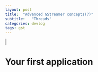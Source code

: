 ```yaml
---
layout: post
title:  "Advanced GStreamer concepts(7)"
subtitle:   "Threads"
categories: devlog
tags: gst
---
```


<style>
.fill_color {background-color:rgba(164,164,164,0.7);border-radius:4px;padding:2px;}
.blue_l {color:#323C73;}
</style>
<span class="fill_color"></span>

# __Your first application__

&nbsp; 